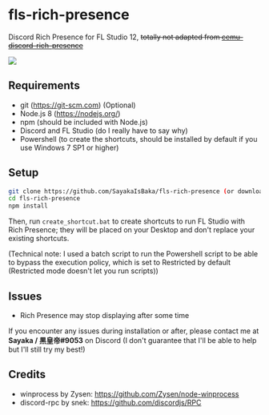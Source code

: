 # fls-rich-presence
Discord Rich Presence for FL Studio 12, ~~totally not adapted from [cemu-discord-rich-presence](https://github.com/RedDuckss/cemu-discord-rich-presence)~~

![](https://sayakaisbaka.s-ul.eu/vzEJx3bb.png)

## Requirements

- git (https://git-scm.com) (Optional)
- Node.js 8 (https://nodejs.org/)
- npm (should be included with Node.js)
- Discord and FL Studio (do I really have to say why)
- Powershell (to create the shortcuts, should be installed by default if you use Windows 7 SP1 or higher)

## Setup

```bash
git clone https://github.com/SayakaIsBaka/fls-rich-presence (or download the repo and extract it)
cd fls-rich-presence
npm install
```

Then, run `create_shortcut.bat` to create shortcuts to run FL Studio with Rich Presence; they will be placed on your Desktop and don't replace your existing shortcuts.

(Technical note: I used a batch script to run the Powershell script to be able to bypass the execution policy, which is set to Restricted by default (Restricted mode doesn't let you run scripts))

## Issues

- Rich Presence may stop displaying after some time

If you encounter any issues during installation or after, please contact me at **Sayaka / 黒皇帝#9053** on Discord (I don't guarantee that I'll be able to help but I'll still try my best!)

## Credits

- winprocess by Zysen: https://github.com/Zysen/node-winprocess
- discord-rpc by snek: https://github.com/discordjs/RPC
